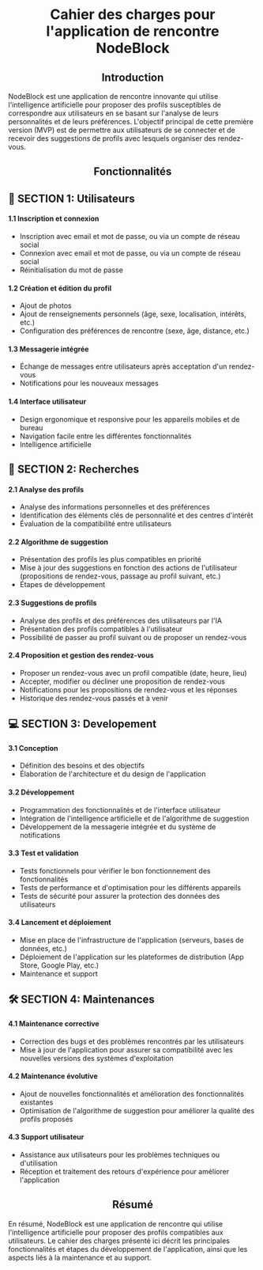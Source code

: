 <h1 align = 'center'>
  Cahier des charges pour l'application de rencontre NodeBlock
</h1>

<h2 align = 'center'> Introduction </h2>

NodeBlock est une application de rencontre innovante qui utilise l'intelligence artificielle pour proposer des profils susceptibles de correspondre aux utilisateurs en se basant sur l'analyse de leurs personnalités et de leurs préférences. L'objectif principal de cette première version (MVP) est de permettre aux utilisateurs de se connecter et de recevoir des suggestions de profils avec lesquels organiser des rendez-vous.

<h2 align = 'center'> Fonctionnalités </h2>

## 👥 SECTION 1: Utilisateurs

#### 1.1 Inscription et connexion

<ul>
  <li> Inscription avec email et mot de passe, ou via un compte de réseau social
  <li> Connexion avec email et mot de passe, ou via un compte de réseau social
  <li> Réinitialisation du mot de passe
</ul>

#### 1.2 Création et édition du profil

<ul>
  <li> Ajout de photos
  <li> Ajout de renseignements personnels (âge, sexe, localisation, intérêts, etc.)
  <li> Configuration des préférences de rencontre (sexe, âge, distance, etc.)
</ul>

#### 1.3 Messagerie intégrée

<ul>
  <li> Échange de messages entre utilisateurs après acceptation d'un rendez-vous
  <li> Notifications pour les nouveaux messages
</ul>

#### 1.4 Interface utilisateur

<ul>
  <li> Design ergonomique et responsive pour les appareils mobiles et de bureau
  <li> Navigation facile entre les différentes fonctionnalités
  <li> Intelligence artificielle
</ul>

## 🔭 SECTION 2: Recherches

#### 2.1 Analyse des profils

<ul>
  <li> Analyse des informations personnelles et des préférences
  <li> Identification des éléments clés de personnalité et des centres d'intérêt
  <li> Évaluation de la compatibilité entre utilisateurs
</ul>

#### 2.2 Algorithme de suggestion

<ul>
  <li> Présentation des profils les plus compatibles en priorité
  <li> Mise à jour des suggestions en fonction des actions de l'utilisateur (propositions de rendez-vous, passage au profil suivant, etc.)
  <li> Étapes de développement
</ul>

#### 2.3 Suggestions de profils

<ul>
  <li> Analyse des profils et des préférences des utilisateurs par l'IA
  <li> Présentation des profils compatibles à l'utilisateur
  <li> Possibilité de passer au profil suivant ou de proposer un rendez-vous
</ul>

#### 2.4 Proposition et gestion des rendez-vous

<ul>
  <li> Proposer un rendez-vous avec un profil compatible (date, heure, lieu)
  <li> Accepter, modifier ou décliner une proposition de rendez-vous
  <li> Notifications pour les propositions de rendez-vous et les réponses
  <li> Historique des rendez-vous passés et à venir
</ul>

## 💻 SECTION 3: Developement

#### 3.1 Conception

<ul>
  <li> Définition des besoins et des objectifs
  <li> Élaboration de l'architecture et du design de l'application
</ul>

#### 3.2 Développement

<ul>
  <li> Programmation des fonctionnalités et de l'interface utilisateur
  <li> Intégration de l'intelligence artificielle et de l'algorithme de suggestion
  <li> Développement de la messagerie intégrée et du système de notifications
</ul>

#### 3.3 Test et validation

<ul>
  <li> Tests fonctionnels pour vérifier le bon fonctionnement des fonctionnalités
  <li> Tests de performance et d'optimisation pour les différents appareils
  <li> Tests de sécurité pour assurer la protection des données des utilisateurs
</ul>

#### 3.4 Lancement et déploiement

<ul>
  <li> Mise en place de l'infrastructure de l'application (serveurs, bases de données, etc.)
  <li> Déploiement de l'application sur les plateformes de distribution (App Store, Google Play, etc.)
  <li> Maintenance et support
</ul>

## 🛠 SECTION 4: Maintenances

#### 4.1 Maintenance corrective

<ul>
  <li> Correction des bugs et des problèmes rencontrés par les utilisateurs
  <li> Mise à jour de l'application pour assurer sa compatibilité avec les nouvelles versions des systèmes d'exploitation
</ul>

#### 4.2 Maintenance évolutive

<ul>
  <li> Ajout de nouvelles fonctionnalités et amélioration des fonctionnalités existantes
  <li> Optimisation de l'algorithme de suggestion pour améliorer la qualité des profils proposés
</ul>

#### 4.3 Support utilisateur

<ul>
  <li> Assistance aux utilisateurs pour les problèmes techniques ou d'utilisation
  <li> Réception et traitement des retours d'expérience pour améliorer l'application
</ul>

<h2 align = 'center'> Résumé </h2>

En résumé, NodeBlock est une application de rencontre qui utilise l'intelligence artificielle pour proposer des profils compatibles aux utilisateurs. Le cahier des charges présenté ici décrit les principales fonctionnalités et étapes du développement de l'application, ainsi que les aspects liés à la maintenance et au support.
